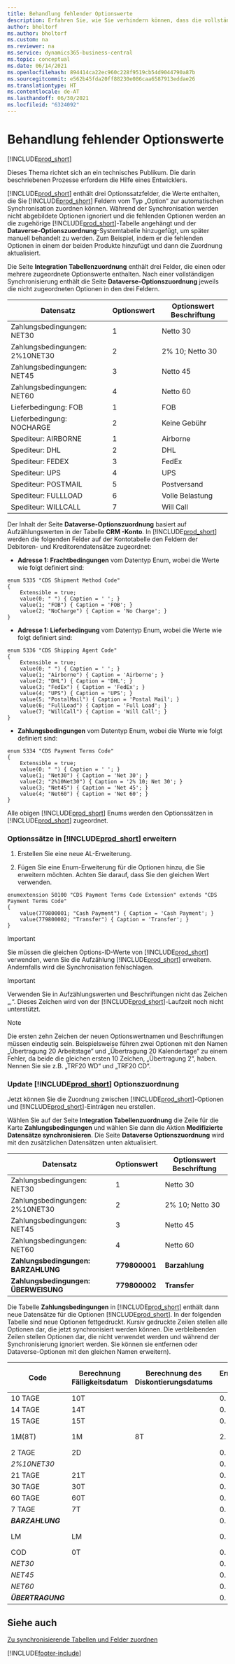 ```yaml
---
title: Behandlung fehlender Optionswerte
description: Erfahren Sie, wie Sie verhindern können, dass die vollständige Synchronisierung fehlschlägt, weil sich die Optionen in den zugeordneten Feldern unterscheiden. Dieser Prozess erfordert die Hilfe eines Entwicklers.
author: bholtorf
ms.author: bholtorf
ms.custom: na
ms.reviewer: na
ms.service: dynamics365-business-central
ms.topic: conceptual
ms.date: 06/14/2021
ms.openlocfilehash: 894414ca22ec960c228f9519cb54d9044790a87b
ms.sourcegitcommit: e562b45fda20ff88230e086caa6587913eddae26
ms.translationtype: HT
ms.contentlocale: de-AT
ms.lasthandoff: 06/30/2021
ms.locfileid: "6324092"
---
```

# <a name="handling-missing-option-values"></a>Behandlung fehlender Optionswerte
[!INCLUDE[prod_short](includes/cc_data_platform_banner.md)]

Dieses Thema richtet sich an ein technisches Publikum. Die darin beschriebenen Prozesse erfordern die Hilfe eines Entwicklers.

[!INCLUDE[prod_short](includes/cds_long_md.md)] enthält drei Optionssatzfelder, die Werte enthalten, die Sie [!INCLUDE[prod_short](includes/prod_short.md)] Feldern vom Typ „Option“ zur automatischen Synchronisation zuordnen können. Während der Synchronisation werden nicht abgebildete Optionen ignoriert und die fehlenden Optionen werden an die zugehörige [!INCLUDE[prod_short](includes/prod_short.md)]-Tabelle angehängt und der **Dataverse-Optionszuordnung**-Systemtabelle hinzugefügt, um später manuell behandelt zu werden. Zum Beispiel, indem er die fehlenden Optionen in einem der beiden Produkte hinzufügt und dann die Zuordnung aktualisiert.

Die Seite **Integration Tabellenzuordnung** enthält drei Felder, die einen oder mehrere zugeordnete Optionswerte enthalten. Nach einer vollständigen Synchronisierung enthält die Seite **Dataverse-Optionszuordnung** jeweils die nicht zugeordneten Optionen in den drei Feldern.

|         Datensatz             | Optionswert | Optionswert Beschriftung |
|----------------------------|--------------|----------------------|
| Zahlungsbedingungen: NET30       | 1            | Netto 30               |
| Zahlungsbedingungen: 2%10NET30   | 2            | 2% 10; Netto 30        |
| Zahlungsbedingungen: NET45       | 3            | Netto 45               |
| Zahlungsbedingungen: NET60       | 4            | Netto 60               |
| Lieferbedingung: FOB       | 1            | FOB                  |
| Lieferbedingung: NOCHARGE  | 2            | Keine Gebühr            |
| Spediteur: AIRBORNE   | 1            | Airborne             |
| Spediteur: DHL        | 2            | DHL                  |
| Spediteur: FEDEX      | 3            | FedEx                |
| Spediteur: UPS        | 4            | UPS                  |
| Spediteur: POSTMAIL | 5            | Postversand          |
| Spediteur: FULLLOAD   | 6            | Volle Belastung            |
| Spediteur: WILLCALL   | 7            | Will Call            |

Der Inhalt der Seite **Dataverse-Optionszuordnung** basiert auf Aufzählungswerten in der Tabelle **CRM -Konto**. In [!INCLUDE[prod_short](includes/cds_long_md.md)] werden die folgenden Felder auf der Kontotabelle den Feldern der Debitoren- und Kreditorendatensätze zugeordnet:

- **Adresse 1: Frachtbedingungen** vom Datentyp Enum, wobei die Werte wie folgt definiert sind:

```
enum 5335 "CDS Shipment Method Code"
{
    Extensible = true;
    value(0; " ") { Caption = ' '; }
    value(1; "FOB") { Caption = 'FOB'; }
    value(2; "NoCharge") { Caption = 'No Charge'; }
}
```

- **Adresse 1: Lieferbedingung** vom Datentyp Enum, wobei die Werte wie folgt definiert sind:

```
enum 5336 "CDS Shipping Agent Code"
{
    Extensible = true;
    value(0; " ") { Caption = ' '; }
    value(1; "Airborne") { Caption = 'Airborne'; }
    value(2; "DHL") { Caption = 'DHL'; }
    value(3; "FedEx") { Caption = 'FedEx'; }
    value(4; "UPS") { Caption = 'UPS'; }
    value(5; "PostalMail") { Caption = 'Postal Mail'; }
    value(6; "FullLoad") { Caption = 'Full Load'; }
    value(7; "WillCall") { Caption = 'Will Call'; }
}
```

- **Zahlungsbedingungen** vom Datentyp Enum, wobei die Werte wie folgt definiert sind:

```
enum 5334 "CDS Payment Terms Code"
{
    Extensible = true;
    value(0; " ") { Caption = ' '; }
    value(1; "Net30") { Caption = 'Net 30'; }
    value(2; "2%10Net30") { Caption = '2% 10; Net 30'; }
    value(3; "Net45") { Caption = 'Net 45'; }
    value(4; "Net60") { Caption = 'Net 60'; }
}
```

Alle obigen [!INCLUDE[prod_short](includes/prod_short.md)] Enums werden den Optionssätzen in [!INCLUDE[prod_short](includes/cds_long_md.md)] zugeordnet.

### <a name="extending-option-sets-in-prod_short"></a>Optionssätze in [!INCLUDE[prod_short](includes/prod_short.md)] erweitern
1. Erstellen Sie eine neue AL-Erweiterung.

2. Fügen Sie eine Enum-Erweiterung für die Optionen hinzu, die Sie erweitern möchten. Achten Sie darauf, dass Sie den gleichen Wert verwenden. 

```
enumextension 50100 "CDS Payment Terms Code Extension" extends "CDS Payment Terms Code"
{
    value(779800001; "Cash Payment") { Caption = 'Cash Payment'; }
    value(779800002; "Transfer") { Caption = 'Transfer'; }
}
```

> [!IMPORTANT]  
> Sie müssen die gleichen Options-ID-Werte von [!INCLUDE[prod_short](includes/cds_long_md.md)] verwenden, wenn Sie die Aufzählung [!INCLUDE[prod_short](includes/prod_short.md)] erweitern. Andernfalls wird die Synchronisation fehlschlagen.

> [!IMPORTANT]  
> Verwenden Sie in Aufzählungswerten und Beschriftungen nicht das Zeichen „,“. Dieses Zeichen wird von der [!INCLUDE[prod_short](includes/prod_short.md)]-Laufzeit noch nicht unterstützt.

> [!NOTE]
> Die ersten zehn Zeichen der neuen Optionswertnamen und Beschriftungen müssen eindeutig sein. Beispielsweise führen zwei Optionen mit den Namen „Übertragung 20 Arbeitstage“ und „Übertragung 20 Kalendertage“ zu einem Fehler, da beide die gleichen ersten 10 Zeichen, „Übertragung 2“, haben. Nennen Sie sie z.B. „TRF20 WD“ und „TRF20 CD“.

### <a name="update-prod_short-option-mapping"></a>Update [!INCLUDE[prod_short](includes/cds_long_md.md)] Optionszuordnung
Jetzt können Sie die Zuordnung zwischen [!INCLUDE[prod_short](includes/cds_long_md.md)]-Optionen und [!INCLUDE[prod_short](includes/prod_short.md)]-Einträgen neu erstellen.

Wählen Sie auf der Seite **Integration Tabellenzuordnung** die Zeile für die Karte **Zahlungsbedingungen** und wählen Sie dann die Aktion **Modifizierte Datensätze synchronisieren**. Die Seite **Dataverse Optionszuordnung** wird mit den zusätzlichen Datensätzen unten aktualisiert.

|         Datensatz                 | Optionswert   | Optionswert Beschriftung |
|--------------------------------|----------------|----------------------|
| Zahlungsbedingungen: NET30           | 1              | Netto 30               |
| Zahlungsbedingungen: 2%10NET30       | 2              | 2% 10; Netto 30        |
| Zahlungsbedingungen: NET45           | 3              | Netto 45               |
| Zahlungsbedingungen: NET60           | 4              | Netto 60               | 
| **Zahlungsbedingungen: BARZAHLUNG**  | **779800001**  | **Barzahlung**     |
| **Zahlungsbedingungen: ÜBERWEISUNG**    | **779800002**  | **Transfer**         |

Die Tabelle **Zahlungsbedingungen** in [!INCLUDE[prod_short](includes/prod_short.md)] enthält dann neue Datensätze für die Optionen [!INCLUDE[prod_short](includes/cds_long_md.md)]. In der folgenden Tabelle sind neue Optionen fettgedruckt. Kursiv gedruckte Zeilen stellen alle Optionen dar, die jetzt synchronisiert werden können. Die verbleibenden Zeilen stellen Optionen dar, die nicht verwendet werden und während der Synchronisierung ignoriert werden. Sie können sie entfernen oder Dataverse-Optionen mit den gleichen Namen erweitern).

| Code       | Berechnung Fälligkeitsdatum | Berechnung des Diskontierungsdatums | Ermäßigung in % | Rechnungsrab. Zahl. Verk. im Zinsrechnung | Beschreibung       |
|------------|----------------------|---------------------------|------------|-------------------------------|-------------------|
| 10 TAGE    | 10T                  |                           | 0.         | FALSCH                         | Netto 10 Tage       |
| 14 TAGE    | 14T                  |                           | 0.         | FALSCH                         | Netto 14 Tage       |
| 15 TAGE    | 15T                  |                           | 0.         | FALSCH                         | Netto 15 Tage       |
| 1M(8T)     | 1M                   | 8T                        | 2.         | FALSCH                         | 1 Monat/2% 8 Tage |
| 2 TAGE     | 2D                   |                           | 0.         | FALSCH                         | Netto 2 Tage        |
| *2%10NET30* |                      |                           | 0.         | FALSCH                         |                   |
| 21 TAGE    | 21T                  |                           | 0.         | FALSCH                         | Netto 21 Tage       |
| 30 TAGE    | 30T                  |                           | 0.         | FALSCH                         | Netto 30 Tage       |
| 60 TAGE    | 60T                  |                           | 0.         | FALSCH                         | Netto 60 Tage       |
| 7 TAGE     | 7T                   |                           | 0.         | FALSCH                         | Netto 7 Tage        |
| ***BARZAHLUNG*** |                      |                           | 0.         | FALSCH                         |                   |
| LM         | LM                   |                           | 0.         | FALSCH                         | Aktueller Monat     |
| COD        | 0T                   |                           | 0.         | FALSCH                         | Nachnahme  |
| *NET30*      |                      |                           | 0.         | FALSCH                         |                   |
| *NET45*      |                      |                           | 0.         | FALSCH                         |                   |
| *NET60*      |                      |                           | 0.         | FALSCH                         |                   |
| ***ÜBERTRAGUNG*** |                      |                           | 0.         | FALSCH                         |                   |

## <a name="see-also"></a>Siehe auch
[Zu synchronisierende Tabellen und Felder zuordnen](admin-how-to-modify-table-mappings-for-synchronization.md)

[!INCLUDE[footer-include](includes/footer-banner.md)]